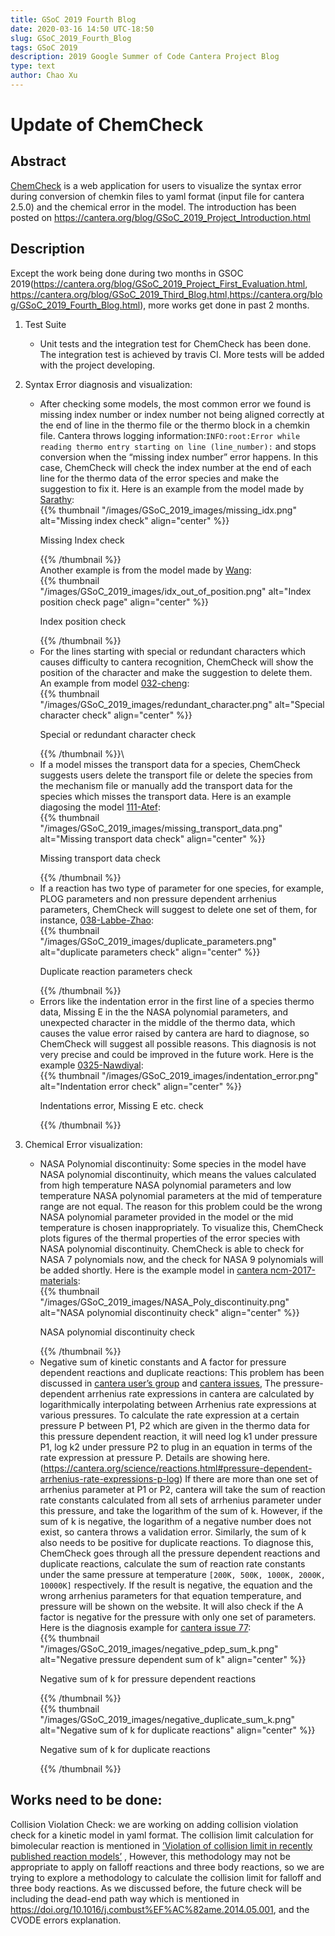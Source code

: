 ```yaml
---
title: GSoC 2019 Fourth Blog
date: 2020-03-16 14:50 UTC-18:50
slug: GSoC_2019_Fourth_Blog
tags: GSoC 2019
description: 2019 Google Summer of Code Cantera Project Blog
type: text
author: Chao Xu
---
```


# Update of ChemCheck

## Abstract
[ChemCheck](https://github.com/comocheng/ChemCheck/tree/cx) is a web application for users to visualize the syntax error during conversion of  chemkin files to yaml format (input file for cantera 2.5.0) and the chemical error in the model.
The introduction has been posted on https://cantera.org/blog/GSoC_2019_Project_Introduction.html

## Description
Except the work being done during two months in GSOC 2019(https://cantera.org/blog/GSoC_2019_Project_First_Evaluation.html, https://cantera.org/blog/GSoC_2019_Third_Blog.html,https://cantera.org/blog/GSoC_2019_Fourth_Blog.html), more works get done in past 2 months. 
1. Test Suite
   - Unit tests and the integration test for ChemCheck has been done. The integration test is achieved by travis CI. More tests will be added with the project developing.
2. Syntax Error diagnosis and visualization:
   - After checking some models, the most common error we found is missing index number or index number not being aligned correctly at the end of line in the thermo file or the thermo block in a chemkin file. Cantera throws logging information:`INFO:root:Error while reading thermo entry starting on line (line_number):`  and stops conversion when the “missing index number” error happens. In this case, ChemCheck will check the index number at the end of each line for the thermo data of the error species and make the suggestion to fix it. Here is an example from the model made by [Sarathy](https://github.com/comocheng/ChemCheck/tree/cx/ChemCheck/media/examples/2028-Sarathy):\
   {{% thumbnail "/images/GSoC_2019_images/missing_idx.png" alt="Missing index check" align="center" %}}<p class="text-center">Missing Index check</p>{{% /thumbnail %}}\
Another example is from the model made by [Wang](https://github.com/comocheng/ChemCheck/tree/cx/ChemCheck/media/examples/335-Wang):\
{{% thumbnail "/images/GSoC_2019_images/idx_out_of_position.png" alt="Index position check page" align="center" %}}<p class="text-center">Index position check</p>{{% /thumbnail %}}
   - For the lines starting with special or redundant characters which causes difficulty to cantera recognition, ChemCheck will show the position of the character and make the  suggestion to delete them. An example from model [032-cheng](https://github.com/comocheng/ChemCheck/tree/cx/ChemCheck/media/examples/032-Cheng):\
   {{% thumbnail "/images/GSoC_2019_images/redundant_character.png" alt="Special character check" align="center" %}}<p class="text-center">Special or redundant character check</p>{{% /thumbnail %}}\
   - If a model misses the transport data for a species, ChemCheck suggests users delete the transport file or delete the species from the mechanism file or manually add the transport data for the species which misses the transport data. Here is an example diagosing the model [111-Atef](https://github.com/comocheng/ChemCheck/tree/cx/ChemCheck/media/examples/111-Atef):\
   {{% thumbnail "/images/GSoC_2019_images/missing_transport_data.png" alt="Missing transport data check" align="center" %}}<p class="text-center">Missing transport data check</p>{{% /thumbnail %}}
   - If a reaction has two type of parameter for one species, for example, PLOG parameters and non pressure dependent arrhenius parameters, ChemCheck will suggest to delete one set of them, for instance, [038-Labbe-Zhao](https://github.com/comocheng/ChemCheck/tree/cx/ChemCheck/media/examples/038-Labbe-Zhao):\
   {{% thumbnail "/images/GSoC_2019_images/duplicate_parameters.png" alt="duplicate parameters check" align="center" %}}<p class="text-center">Duplicate reaction parameters check</p>{{% /thumbnail %}}
   - Errors like the indentation error in the first line of a species thermo data, Missing E in the the NASA polynomial parameters, and unexpected character in the middle of the thermo data, which causes the value error raised by cantera are hard to diagnose, so ChemCheck will suggest all possible reasons. This diagnosis is not very precise and could be improved in the future work. Here is the example [0325-Nawdiyal](https://github.com/comocheng/ChemCheck/tree/cx/ChemCheck/media/examples/0325-Nawdiyal):\
   {{% thumbnail "/images/GSoC_2019_images/indentation_error.png" alt="Indentation error check" align="center" %}}<p class="text-center">Indentations error, Missing E etc. check</p>{{% /thumbnail %}}

3. Chemical Error visualization:
   - NASA Polynomial discontinuity:
Some species in the model have NASA polynomial discontinuity, which means the values calculated from high temperature NASA polynomial parameters and low temperature NASA polynomial parameters at the mid of temperature range are not equal. The reason for this problem could be the wrong NASA polynomial parameter provided in the model or the mid temperature is chosen inappropriately. To visualize this, ChemCheck plots figures of the thermal properties of the error species with NASA polynomial discontinuity.
ChemCheck is able to check for NASA 7 polynomials now, and the check for NASA 9 polynomials will be added shortly. Here is the example model in [cantera ncm-2017-materials](https://github.com/Cantera/ncm-2017-materials/tree/master/mech_debug):\
{{% thumbnail "/images/GSoC_2019_images/NASA_Poly_discontinuity.png" alt="NASA polynomial discontinuity check" align="center" %}}<p class="text-center">NASA polynomial discontinuity check</p>{{% /thumbnail %}}
   - Negative sum of kinetic constants and A factor for pressure dependent reactions and duplicate reactions:
This problem has been discussed in [cantera user’s group](https://groups.google.com/forum/#!topic/cantera-users/zy4GOvsiYVM/discussion) and [cantera issues](https://github.com/Cantera/cantera-website/issues/77),
The pressure-dependent arrhenius rate expressions in cantera are calculated by logarithmically interpolating between Arrhenius rate expressions at various pressures. To calculate the rate expression at a certain pressure P between P1, P2 which are given in the thermo data for this pressure dependent reaction, it will need log k1 under pressure P1, log k2 under pressure P2 to plug in an equation in terms of the rate expression at pressure P.  Details are showing here. (https://cantera.org/science/reactions.html#pressure-dependent-arrhenius-rate-expressions-p-log) If there are more than one set of arrhenius parameter at P1 or P2, cantera will take the sum of reaction rate constants calculated from all sets of arrhenius parameter under this pressure, and take the logarithm of the sum of k. However, if the sum of k is negative, the logarithm of a negative number does not exist, so cantera throws a validation error. Similarly, the sum of k also needs to be positive for duplicate reactions.
To diagnose this, ChemCheck goes through all the pressure dependent reactions and duplicate reactions, calculate the sum of reaction rate constants under the same pressure at temperature `[200K, 500K, 1000K, 2000K, 10000K]` respectively. If the result is negative, the equation and the wrong arrhenius parameters for that equation temperature, and pressure will be shown on the website. It will also check if the A factor is negative for the pressure with only one set of parameters.
Here is the diagnosis example for [cantera issue 77](https://github.com/Cantera/cantera-website/issues/77):\
{{% thumbnail "/images/GSoC_2019_images/negative_pdep_sum_k.png" alt="Negative pressure dependent sum of k" align="center" %}}<p class="text-center">Negative sum of k for pressure dependent reactions</p>{{% /thumbnail %}}\
{{% thumbnail "/images/GSoC_2019_images/negative_duplicate_sum_k.png" alt="Negative sum of k for duplicate reactions" align="center" %}}<p class="text-center">Negative sum of k for duplicate reactions</p>{{% /thumbnail %}}
## Works need to be done:
Collision Violation Check: we are working on adding collision violation check for a kinetic model in yaml format. The collision limit calculation for bimolecular reaction  is mentioned in [’Violation of collision limit in recently published reaction models’](https://doi.org/10.1016/j.combustflame.2017.08.005) , However, this methodology may not be appropriate to apply on falloff reactions and three body reactions, so we are trying to explore a  methodology to calculate the collision limit for falloff and three body reactions. 
As we discussed before, the future check will be including the dead-end path way which is mentioned in https://doi.org/10.1016/j.combust%EF%AC%82ame.2014.05.001, and the CVODE errors explanation.
 

